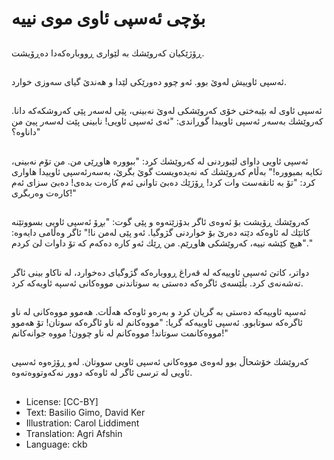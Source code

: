 # بۆچی ئەسپی ئاوی موی نییە

##
ڕۆژێكیان كەروێشك بە لێواری ڕووبارەكەدا دەڕۆیشت.

##
ئەسپی ئاوییش لەوێ بوو. ئەو چوو دەورێكی لێدا و هەندێ گیای سەوزی خوارد.

##
ئەسپی ئاوی لە بێبەختی خۆی كەروێشكی لەوێ نەبینی، پێی لەسەر پێی كەروشكەکە دانا. كەروێشك بەسەر ئەسپی ئاوییدا گوڕاندی: "ئەی ئەسپی ئاویی! نابینی پێت لەسەر پیێ من داناوە؟"

##
ئەسپی ئاویی داوای لێبوردنی لە كەروێشك كرد: "ببوورە هاوڕێی من. من تۆم نەبینی، تكایە بمبوورە!" بەڵام كەروێشك كە نەیدەویست گوێ بگرێ، بەسەرئەسپی ئاوییدا هاواری كرد: "تۆ بە ئانقەست وات كرد! ڕۆژێك دەبێ تاوانی ئەم كارەت بدەی! دەبێ سزای ئەم كارەت وەربگری!"

##
كەروێشك ڕۆیشت بۆ ئەوەی ئاگر بدۆزێتەوە و پێی گوت: "بڕۆ ئەسپی ئاویی بسووتێنە كاتێك لە ئاوەكە دێتە دەرێ بۆ خواردنی گژوگیا. ئەو پێی لەمن نا!" ئاگر وەڵامی دایەوە: "هیچ كێشە نییە، كەروێشكی هاوڕێم. من ڕێك ئەو كارە دەكەم كە تۆ داوات لێ كردم."

##
دواتر، كاتێ ئەسپی ئاوییەكە لە قەراغ ڕووبارەكە گژوگیای دەخوارد، لە ناكاو بینی ئاگر تەشەنەی كرد. بڵێسەی ئاگرەكە دەستی بە سوتاندنی مووەكانی ئەسپە ئاویەكە كرد.

##
ئەسپە ئاوییەكە دەستی بە گریان كرد و بەرەو ئاوەكە هەڵات. هەموو مووەكانی لە ناو ئاگرەكە سوتابوو. ئەسپی ئاوییەكە گریا: "مووەكانم لە ناو ئاگرەكە سوتان! تۆ هەموو مووەكانمت سوتاند! مووەكانم لە ناو چوون! مووە جوانەكانم!"

##
كەروێشك خۆشحاڵ بوو لەوەی مووەكانی ئەسپی ئاویی سووتان. لەو ڕۆژەوە ئەسپی ئاویی لە ترسی ئاگر لە ئاوەكە دوور نەكەوتووەتەوە.

##
* License: [CC-BY]
* Text: Basilio Gimo, David Ker
* Illustration: Carol Liddiment
* Translation: Agri Afshin
* Language: ckb
